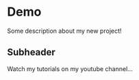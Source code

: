 # Demo

Some description about my new project!

## Subheader

Watch my tutorials on my youtube channel...
